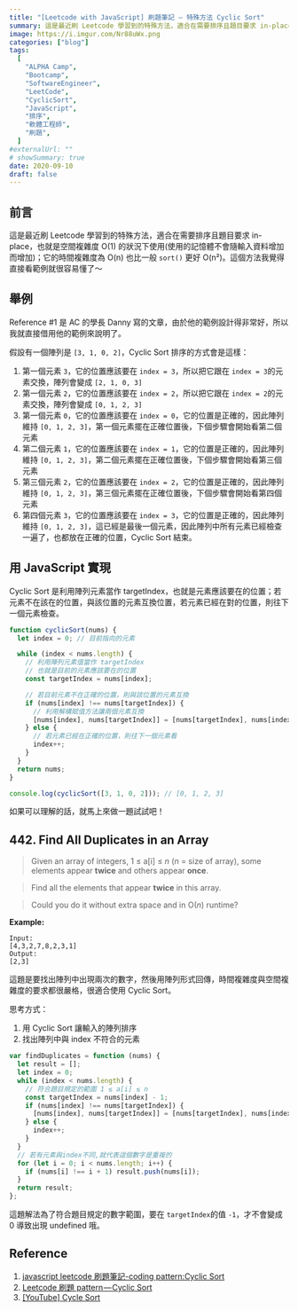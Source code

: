```yaml
---
title: "[Leetcode with JavaScript] 刷題筆記 — 特殊方法 Cyclic Sort"
summary: 這是最近刷 Leetcode 學習到的特殊方法，適合在需要排序且題目要求 in-place，也就是空間複雜度 O(1) 的狀況下使用(使用的記憶體不會隨輸入資料增加而增加)
image: https://i.imgur.com/Nr88uWx.png
categories: ["blog"]
tags:
  [
    "ALPHA Camp",
    "Bootcamp",
    "SoftwareEngineer",
    "LeetCode",
    "CyclicSort",
    "JavaScript",
    "排序",
    "軟體工程師",
    "刷題",
  ]
#externalUrl: ""
# showSummary: true
date: 2020-09-10
draft: false
---
```


## 前言

這是最近刷 Leetcode 學習到的特殊方法，適合在需要排序且題目要求 in-place，也就是空間複雜度 O(1) 的狀況下使用(使用的記憶體不會隨輸入資料增加而增加)；它的時間複雜度為 O(n) 也比一般 `sort()` 更好 O(n²)。這個方法我覺得直接看範例就很容易懂了～

## 舉例

Reference #1 是 AC 的學長 Danny 寫的文章，由於他的範例設計得非常好，所以我就直接借用他的範例來說明了。

假設有一個陣列是 `[3, 1, 0, 2]`，Cyclic Sort 排序的方式會是這樣：

1. 第一個元素 `3`，它的位置應該要在 `index = 3`，所以把它跟在 `index = 3`的元素交換，陣列會變成 `[2, 1, 0, 3]`
2. 第一個元素 `2`，它的位置應該要在 `index = 2`，所以把它跟在 `index = 2`的元素交換，陣列會變成 `[0, 1, 2, 3]`
3. 第一個元素 `0`，它的位置應該要在 `index = 0`，它的位置是正確的，因此陣列維持 `[0, 1, 2, 3]`，第一個元素擺在正確位置後，下個步驟會開始看第二個元素
4. 第二個元素 `1`，它的位置應該要在 `index = 1`，它的位置是正確的，因此陣列維持 `[0, 1, 2, 3]`，第二個元素擺在正確位置後，下個步驟會開始看第三個元素
5. 第三個元素 `2`，它的位置應該要在 `index = 2`，它的位置是正確的，因此陣列維持 `[0, 1, 2, 3]`，第三個元素擺在正確位置後，下個步驟會開始看第四個元素
6. 第四個元素 `3`，它的位置應該要在 `index = 3`，它的位置是正確的，因此陣列維持 `[0, 1, 2, 3]`，這已經是最後一個元素，因此陣列中所有元素已經檢查一遍了，也都放在正確的位置，Cyclic Sort 結束。

## 用 JavaScript 實現

Cyclic Sort 是利用陣列元素當作 targetIndex，也就是元素應該要在的位置；若元素不在該在的位置，與該位置的元素互換位置，若元素已經在對的位置，則往下一個元素檢查。

```js copy showLineNumbers
function cyclicSort(nums) {
  let index = 0; // 目前指向的元素

  while (index < nums.length) {
    // 利用陣列元素值當作 targetIndex
    // 也就是目前的元素應該要在的位置
    const targetIndex = nums[index];

    // 若目前元素不在正確的位置，則與該位置的元素互換
    if (nums[index] !== nums[targetIndex]) {
      // 利用解構賦值方法讓兩個元素互換
      [nums[index], nums[targetIndex]] = [nums[targetIndex], nums[index]];
    } else {
      // 若元素已經在正確的位置，則往下一個元素看
      index++;
    }
  }
  return nums;
}

console.log(cyclicSort([3, 1, 0, 2])); // [0, 1, 2, 3]
```

如果可以理解的話，就馬上來做一題試試吧！

## 442. Find All Duplicates in an Array

> Given an array of integers, 1 ≤ a[i] ≤ _n_ (_n_ = size of array), some elements appear **twice** and others appear **once**.

> Find all the elements that appear **twice** in this array.

> Could you do it without extra space and in O(_n_) runtime?

**Example:**

```
Input:
[4,3,2,7,8,2,3,1]
Output:
[2,3]
```

這題是要找出陣列中出現兩次的數字，然後用陣列形式回傳，時間複雜度與空間複雜度的要求都很嚴格，很適合使用 Cyclic Sort。

思考方式：

1. 用 Cyclic Sort 讓輸入的陣列排序
2. 找出陣列中與 index 不符合的元素

```js copy showLineNumbers
var findDuplicates = function (nums) {
  let result = [];
  let index = 0;
  while (index < nums.length) {
    // 符合題目規定的範圍 1 ≤ a[i] ≤ n
    const targetIndex = nums[index] - 1;
    if (nums[index] !== nums[targetIndex]) {
      [nums[index], nums[targetIndex]] = [nums[targetIndex], nums[index]];
    } else {
      index++;
    }
  }
  // 若有元素與index不同,就代表這個數字是重複的
  for (let i = 0; i < nums.length; i++) {
    if (nums[i] !== i + 1) result.push(nums[i]);
  }
  return result;
};
```

這題解法為了符合題目規定的數字範圍，要在 `targetIndex`的值 `-1`，才不會變成 0 導致出現 undefined 哦。

## Reference

1. [javascript leetcode 刷題筆記-coding pattern:Cyclic Sort](https://eruditeness.news.blog/2020/08/26/javascript-leetcode刷題筆記-coding-patterncyclic-sort/)
2. [Leetcode 刷題 pattern — Cyclic Sort](https://blog.techbridge.cc/2020/02/16/leetcode-刷題-pattern-cyclic-sort/)
3. [[YouTube] Cycle Sort](https://www.youtube.com/watch?v=ZSJGf5Ngw18)
